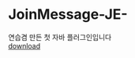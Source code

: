 # JoinMessage-JE-
연습겸 만든 첫 자바 플러그인입니다
<br/>
[download](https://github.com/MIN-MINCERAFT/JoinMessage-JE-/blob/main/plugins/Join.jar)
